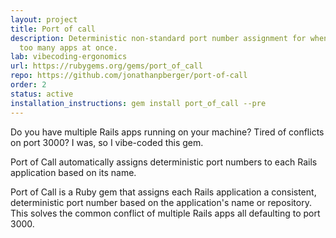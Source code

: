 ```yaml
---
layout: project
title: Port of call
description: Deterministic non-standard port number assignment for when you're developing
  too many apps at once.
lab: vibecoding-ergonomics
url: https://rubygems.org/gems/port_of_call
repo: https://github.com/jonathanpberger/port-of-call
order: 2
status: active
installation_instructions: gem install port_of_call --pre
---
```


<!-- START AUTO-GENERATED WHY (2025-07-28 19:05:42) -->
Do you have multiple Rails apps running on your machine? Tired of conflicts on port 3000? I was, so I vibe-coded this gem.

Port of Call automatically assigns deterministic port numbers to each Rails application based on its name.
<!-- END AUTO-GENERATED WHY -->

Port of Call is a Ruby gem that assigns each Rails application a consistent, deterministic port number based on the application's name or repository. This solves the common conflict of multiple Rails apps all defaulting to port 3000.
